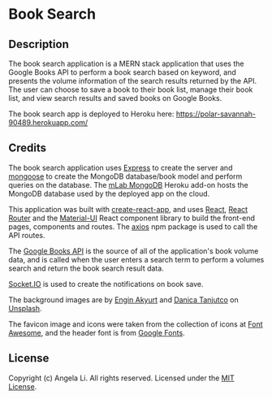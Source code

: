 # Book Search

## Description
The book search application is a MERN stack application that uses the Google Books API to perform a book search based on keyword, and presents the volume information of the search results returned by the API. The user can choose to save a book to their book list, manage their book list, and view search results and saved books on Google Books.

The book search app is deployed to Heroku here: https://polar-savannah-90489.herokuapp.com/

## Credits
The book search application uses [Express](http://expressjs.com/) to create the server and [mongoose](https://www.npmjs.com/package/mongoose) to create the MongoDB database/book model and perform queries on the database. The [mLab MongoDB](https://devcenter.heroku.com/articles/mongolab) Heroku add-on hosts the MongoDB database used by the deployed app on the cloud.

This application was built with [create-react-app](https://create-react-app.dev/), and uses [React](https://reactjs.org/), [React Router](https://reacttraining.com/react-router/) and the [Material-UI](https://material-ui.com/) React component library to build the front-end pages, components and routes. The [axios](https://www.npmjs.com/package/axios) npm package is used to call the API routes.

The [Google Books API](https://developers.google.com/books/docs/overview) is the source of all of the application's book volume data, and is called when the user enters a search term to perform a volumes search and return the book search result data.

[Socket.IO](https://socket.io/) is used to create the notifications on book save.

The background images are by [Engin Akyurt](https://unsplash.com/@enginakyurt) and [Danica Tanjutco](https://unsplash.com/@danidums) on [Unsplash](https://unsplash.com/).

The favicon image and icons were taken from the collection of icons at [Font Awesome](https://fontawesome.com/), and the header font is from [Google Fonts](https://fonts.google.com/).

## License
Copyright (c) Angela Li. All rights reserved.
Licensed under the [MIT License](LICENSE).
